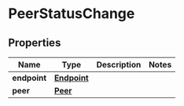 
# PeerStatusChange

## Properties
Name | Type | Description | Notes
------------ | ------------- | ------------- | -------------
**endpoint** | [**Endpoint**](Endpoint.md) |  | 
**peer** | [**Peer**](Peer.md) |  | 



